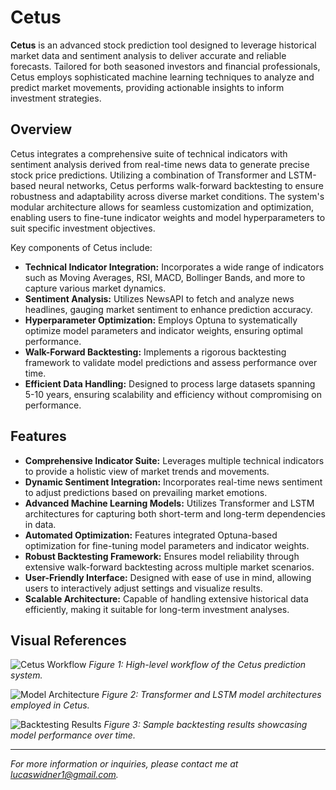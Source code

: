 # Cetus

**Cetus** is an advanced stock prediction tool designed to leverage historical market data and sentiment analysis to deliver accurate and reliable forecasts. Tailored for both seasoned investors and financial professionals, Cetus employs sophisticated machine learning techniques to analyze and predict market movements, providing actionable insights to inform investment strategies.

## Overview

Cetus integrates a comprehensive suite of technical indicators with sentiment analysis derived from real-time news data to generate precise stock price predictions. Utilizing a combination of Transformer and LSTM-based neural networks, Cetus performs walk-forward backtesting to ensure robustness and adaptability across diverse market conditions. The system's modular architecture allows for seamless customization and optimization, enabling users to fine-tune indicator weights and model hyperparameters to suit specific investment objectives.

Key components of Cetus include:

- **Technical Indicator Integration:** Incorporates a wide range of indicators such as Moving Averages, RSI, MACD, Bollinger Bands, and more to capture various market dynamics.
- **Sentiment Analysis:** Utilizes NewsAPI to fetch and analyze news headlines, gauging market sentiment to enhance prediction accuracy.
- **Hyperparameter Optimization:** Employs Optuna to systematically optimize model parameters and indicator weights, ensuring optimal performance.
- **Walk-Forward Backtesting:** Implements a rigorous backtesting framework to validate model predictions and assess performance over time.
- **Efficient Data Handling:** Designed to process large datasets spanning 5-10 years, ensuring scalability and efficiency without compromising on performance.

## Features

- **Comprehensive Indicator Suite:** Leverages multiple technical indicators to provide a holistic view of market trends and movements.
- **Dynamic Sentiment Integration:** Incorporates real-time news sentiment to adjust predictions based on prevailing market emotions.
- **Advanced Machine Learning Models:** Utilizes Transformer and LSTM architectures for capturing both short-term and long-term dependencies in data.
- **Automated Optimization:** Features integrated Optuna-based optimization for fine-tuning model parameters and indicator weights.
- **Robust Backtesting Framework:** Ensures model reliability through extensive walk-forward backtesting across multiple market scenarios.
- **User-Friendly Interface:** Designed with ease of use in mind, allowing users to interactively adjust settings and visualize results.
- **Scalable Architecture:** Capable of handling extensive historical data efficiently, making it suitable for long-term investment analyses.

## Visual References

![Cetus Workflow](images/cetus_workflow.png)
*Figure 1: High-level workflow of the Cetus prediction system.*

![Model Architecture](images/model_architecture.png)
*Figure 2: Transformer and LSTM model architectures employed in Cetus.*

![Backtesting Results](images/backtesting_results.png)
*Figure 3: Sample backtesting results showcasing model performance over time.*

---

*For more information or inquiries, please contact me at lucaswidner1@gmail.com.*